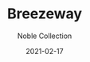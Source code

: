 ---
image_primary: "img/breezeway_collection_noble_finium-410x410.jpg"
image_secondary: "img/breezeway_collection_noble_finium_1-1000x400.jpg"
subtitle: "Noble Collection"
description: "Developed%20using%20authentic%20centuries-old%20Canadian%20barn%20wood%2C%20Noble%20collection%20products%20stand%20out%20thanks%20to%20their%20unique%2C%20one-of-a-kind%20look.%20Each%20product%20creatively%20reveals%20the%20character%20and%20beauty%20behind%20those%20beams%20and%20panels%20that%20have%20been%20shaped%20over%20the%20years."
tags: 
  - "Finium"
  - "Decorative Walls"
title: "Breezeway"
designer: "Finium"
href: "https://finium.ca/en/decorative-walls/breezeway/"
category: "decorative-walls"
manufacturer: "Finium"
slug: "/manufacturers/finium/decorative-walls/finium-breezeway"
date: "2021-02-17"
---